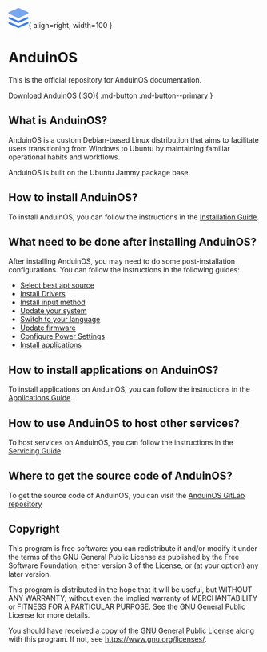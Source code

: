 ![AnduinOS Logo](./Assets/logo.svg){ align=right, width=100 }

# AnduinOS

This is the official repository for AnduinOS documentation.

[Download AnduinOS (ISO)](https://download.anduinos.com/){ .md-button .md-button--primary }

## What is AnduinOS?

AnduinOS is a custom Debian-based Linux distribution that aims to facilitate users transitioning from Windows to Ubuntu by maintaining familiar operational habits and workflows.

AnduinOS is built on the Ubuntu Jammy package base.

## How to install AnduinOS?

To install AnduinOS, you can follow the instructions in the [Installation Guide](./Install/./System-Requirements.md).

## What need to be done after installing AnduinOS?

After installing AnduinOS, you may need to do some post-installation configurations. You can follow the instructions in the following guides:

* [Select best apt source](./Install/Select-Best-Apt-Source.md)
* [Install Drivers](./Install/Install-Drivers.md)
* [Install input method](./Install/Install-Input-Method.md)
* [Update your system](./Install/Update-Your-System.md)
* [Switch to your language](./Install/Switch-To-Your-Language.md)
* [Update firmware](./Install/Upgrade-Firmware.md)
* [Configure Power Settings](./Install/Configure-Power-Settings.md)
* [Install applications](./Applications/Introduction.md)

## How to install applications on AnduinOS?

To install applications on AnduinOS, you can follow the instructions in the [Applications Guide](./Applications/Introduction.md).

## How to use AnduinOS to host other services?

To host services on AnduinOS, you can follow the instructions in the [Servicing Guide](./Servicing/Introduction.md).

## Where to get the source code of AnduinOS?

To get the source code of AnduinOS, you can visit the [AnduinOS GitLab repository](https://gitlab.aiursoft.cn/anduin/anduinos)

## Copyright

This program is free software: you can redistribute it and/or modify it under the terms of the GNU General Public License as published by the Free Software Foundation, either version 3 of the License, or (at your option) any later version.

This program is distributed in the hope that it will be useful, but WITHOUT ANY WARRANTY; without even the implied warranty of MERCHANTABILITY or FITNESS FOR A PARTICULAR PURPOSE.  See the GNU General Public License for more details.

You should have received [a copy of the GNU General Public License](https://gitlab.aiursoft.cn/anduin/anduinos/-/blob/master/LICENSE) along with this program. If not, see <https://www.gnu.org/licenses/>.
